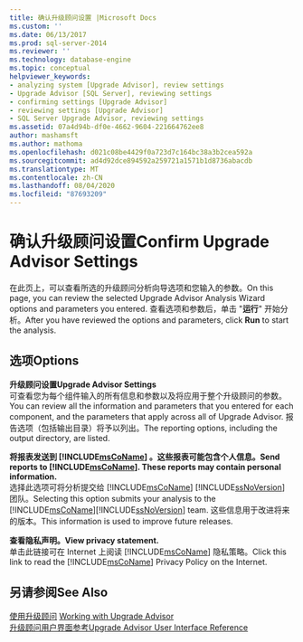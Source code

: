 ```yaml
---
title: 确认升级顾问设置 |Microsoft Docs
ms.custom: ''
ms.date: 06/13/2017
ms.prod: sql-server-2014
ms.reviewer: ''
ms.technology: database-engine
ms.topic: conceptual
helpviewer_keywords:
- analyzing system [Upgrade Advisor], review settings
- Upgrade Advisor [SQL Server], reviewing settings
- confirming settings [Upgrade Advisor]
- reviewing settings [Upgrade Advisor]
- SQL Server Upgrade Advisor, reviewing settings
ms.assetid: 07a4d94b-df0e-4662-9604-221664762ee8
author: mashamsft
ms.author: mathoma
ms.openlocfilehash: d021c08be4429f0a723d7c164bc38a3b2cea592a
ms.sourcegitcommit: ad4d92dce894592a259721a1571b1d8736abacdb
ms.translationtype: MT
ms.contentlocale: zh-CN
ms.lasthandoff: 08/04/2020
ms.locfileid: "87693209"
---
```

# <a name="confirm-upgrade-advisor-settings"></a><span data-ttu-id="adf0d-102">确认升级顾问设置</span><span class="sxs-lookup"><span data-stu-id="adf0d-102">Confirm Upgrade Advisor Settings</span></span>
  <span data-ttu-id="adf0d-103">在此页上，可以查看所选的升级顾问分析向导选项和您输入的参数。</span><span class="sxs-lookup"><span data-stu-id="adf0d-103">On this page, you can review the selected Upgrade Advisor Analysis Wizard options and parameters you entered.</span></span> <span data-ttu-id="adf0d-104">查看选项和参数后，单击 "**运行**" 开始分析。</span><span class="sxs-lookup"><span data-stu-id="adf0d-104">After you have reviewed the options and parameters, click **Run** to start the analysis.</span></span>  
  
## <a name="options"></a><span data-ttu-id="adf0d-105">选项</span><span class="sxs-lookup"><span data-stu-id="adf0d-105">Options</span></span>  
 <span data-ttu-id="adf0d-106">**升级顾问设置**</span><span class="sxs-lookup"><span data-stu-id="adf0d-106">**Upgrade Advisor Settings**</span></span>  
 <span data-ttu-id="adf0d-107">可查看您为每个组件输入的所有信息和参数以及将应用于整个升级顾问的参数。</span><span class="sxs-lookup"><span data-stu-id="adf0d-107">You can review all the information and parameters that you entered for each component, and the parameters that apply across all of Upgrade Advisor.</span></span> <span data-ttu-id="adf0d-108">报告选项（包括输出目录）将予以列出。</span><span class="sxs-lookup"><span data-stu-id="adf0d-108">The reporting options, including the output directory, are listed.</span></span>  
  
 <span data-ttu-id="adf0d-109">**将报表发送到 [!INCLUDE[msCoName](../../includes/msconame-md.md)] 。这些报表可能包含个人信息。**</span><span class="sxs-lookup"><span data-stu-id="adf0d-109">**Send reports to [!INCLUDE[msCoName](../../includes/msconame-md.md)]. These reports may contain personal information.**</span></span>  
 <span data-ttu-id="adf0d-110">选择此选项可将分析提交给 [!INCLUDE[msCoName](../../includes/msconame-md.md)] [!INCLUDE[ssNoVersion](../../includes/ssnoversion-md.md)] 团队。</span><span class="sxs-lookup"><span data-stu-id="adf0d-110">Selecting this option submits your analysis to the [!INCLUDE[msCoName](../../includes/msconame-md.md)][!INCLUDE[ssNoVersion](../../includes/ssnoversion-md.md)] team.</span></span> <span data-ttu-id="adf0d-111">这些信息用于改进将来的版本。</span><span class="sxs-lookup"><span data-stu-id="adf0d-111">This information is used to improve future releases.</span></span>  
  
 <span data-ttu-id="adf0d-112">**查看隐私声明。**</span><span class="sxs-lookup"><span data-stu-id="adf0d-112">**View privacy statement.**</span></span>  
 <span data-ttu-id="adf0d-113">单击此链接可在 Internet 上阅读 [!INCLUDE[msCoName](../../includes/msconame-md.md)] 隐私策略。</span><span class="sxs-lookup"><span data-stu-id="adf0d-113">Click this link to read the [!INCLUDE[msCoName](../../includes/msconame-md.md)] Privacy Policy on the Internet.</span></span>  
  
## <a name="see-also"></a><span data-ttu-id="adf0d-114">另请参阅</span><span class="sxs-lookup"><span data-stu-id="adf0d-114">See Also</span></span>  
 <span data-ttu-id="adf0d-115">[使用升级顾问](../../../2014/sql-server/install/working-with-upgrade-advisor.md) </span><span class="sxs-lookup"><span data-stu-id="adf0d-115">[Working with Upgrade Advisor](../../../2014/sql-server/install/working-with-upgrade-advisor.md) </span></span>  
 [<span data-ttu-id="adf0d-116">升级顾问用户界面参考</span><span class="sxs-lookup"><span data-stu-id="adf0d-116">Upgrade Advisor User Interface Reference</span></span>](../../../2014/sql-server/install/upgrade-advisor-user-interface-reference.md)  
  
  
